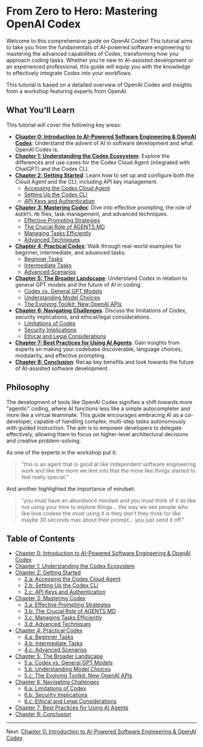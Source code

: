 # From Zero to Hero: Mastering OpenAI Codex

Welcome to this comprehensive guide on OpenAI Codex! This tutorial aims to take you from the fundamentals of AI-powered software engineering to mastering the advanced capabilities of Codex, transforming how you approach coding tasks. Whether you're new to AI-assisted development or an experienced professional, this guide will equip you with the knowledge to effectively integrate Codex into your workflows.

This tutorial is based on a detailed overview of OpenAI Codex and insights from a workshop featuring experts from OpenAI.

## What You'll Learn

This tutorial will cover the following key areas:

*   **[Chapter 0: Introduction to AI-Powered Software Engineering & OpenAI Codex](./00_introduction.md)**: Understand the advent of AI in software development and what OpenAI Codex is.
*   **[Chapter 1: Understanding the Codex Ecosystem](./01_understanding_the_codex_ecosystem.md)**: Explore the differences and use cases for the Codex Cloud Agent (integrated with ChatGPT) and the Codex CLI.
*   **[Chapter 2: Getting Started](./02_getting_started.md)**: Learn how to set up and configure both the Cloud Agent and the CLI, including API key management.
    *   [Accessing the Codex Cloud Agent](./02_a_accessing_the_codex_cloud_agent.md)
    *   [Setting Up the Codex CLI](./02_b_setting_up_the_codex_cli.md)
    *   [API Keys and Authentication](./02_c_api_keys_and_authentication.md)
*   **[Chapter 3: Mastering Codex](./03_mastering_codex.md)**: Dive into effective prompting, the role of `AGENTS.MD` files, task management, and advanced techniques.
    *   [Effective Prompting Strategies](./03_a_effective_prompting_strategies.md)
    *   [The Crucial Role of AGENTS.MD](./03_b_the_crucial_role_of_agents_md.md)
    *   [Managing Tasks Efficiently](./03_c_managing_tasks_efficiently.md)
    *   [Advanced Techniques](./03_d_advanced_techniques.md)
*   **[Chapter 4: Practical Codex](./04_practical_codex.md)**: Walk through real-world examples for beginner, intermediate, and advanced tasks.
    *   [Beginner Tasks](./04_a_beginner_tasks.md)
    *   [Intermediate Tasks](./04_b_intermediate_tasks.md)
    *   [Advanced Scenarios](./04_c_advanced_scenarios.md)
*   **[Chapter 5: The Broader Landscape](./05_the_broader_landscape.md)**: Understand Codex in relation to general GPT models and the future of AI in coding.
    *   [Codex vs. General GPT Models](./05_a_codex_vs_general_gpt_models.md)
    *   [Understanding Model Choices](./05_b_understanding_model_choices.md)
    *   [The Evolving Toolkit: New OpenAI APIs](./05_c_the_evolving_toolkit.md)
*   **[Chapter 6: Navigating Challenges](./06_navigating_challenges.md)**: Discuss the limitations of Codex, security implications, and ethical/legal considerations.
    *   [Limitations of Codex](./06_a_limitations_of_codex.md)
    *   [Security Implications](./06_b_security_implications.md)
    *   [Ethical and Legal Considerations](./06_c_ethical_and_legal_considerations.md)
*   **[Chapter 7: Best Practices for Using AI Agents](./07_best_practices_for_using_ai_agents.md)**: Gain insights from experts on making your codebase discoverable, language choices, modularity, and effective prompting.
*   **[Chapter 8: Conclusion](./08_conclusion.md)**: Recap key benefits and look towards the future of AI-assisted software development.

## Philosophy

The development of tools like OpenAI Codex signifies a shift towards more "agentic" coding, where AI functions less like a simple autocompleter and more like a virtual teammate. This guide encourages embracing AI as a co-developer, capable of handling complex, multi-step tasks autonomously with guided instruction. The aim is to empower developers to delegate effectively, allowing them to focus on higher-level architectural decisions and creative problem-solving.

As one of the experts in the workshop put it:
> "this is an agent that is good at like independent software engineering work and like the more we lent into that the more like things started to feel really special."

And another highlighted the importance of mindset:
> "you must have an abundance mindset and you must think of it as like not using your time to explore things... the way we see people who like love codeex the most using it is they don't they think for like maybe 30 seconds max about their prompt... you just send it off."

## Table of Contents

*   [Chapter 0: Introduction to AI-Powered Software Engineering & OpenAI Codex](./00_introduction.md)
*   [Chapter 1: Understanding the Codex Ecosystem](./01_understanding_the_codex_ecosystem.md)
*   [Chapter 2: Getting Started](./02_getting_started.md)
    *   [2.a: Accessing the Codex Cloud Agent](./02_a_accessing_the_codex_cloud_agent.md)
    *   [2.b: Setting Up the Codex CLI](./02_b_setting_up_the_codex_cli.md)
    *   [2.c: API Keys and Authentication](./02_c_api_keys_and_authentication.md)
*   [Chapter 3: Mastering Codex](./03_mastering_codex.md)
    *   [3.a: Effective Prompting Strategies](./03_a_effective_prompting_strategies.md)
    *   [3.b: The Crucial Role of AGENTS.MD](./03_b_the_crucial_role_of_agents_md.md)
    *   [3.c: Managing Tasks Efficiently](./03_c_managing_tasks_efficiently.md)
    *   [3.d: Advanced Techniques](./03_d_advanced_techniques.md)
*   [Chapter 4: Practical Codex](./04_practical_codex.md)
    *   [4.a: Beginner Tasks](./04_a_beginner_tasks.md)
    *   [4.b: Intermediate Tasks](./04_b_intermediate_tasks.md)
    *   [4.c: Advanced Scenarios](./04_c_advanced_scenarios.md)
*   [Chapter 5: The Broader Landscape](./05_the_broader_landscape.md)
    *   [5.a: Codex vs. General GPT Models](./05_a_codex_vs_general_gpt_models.md)
    *   [5.b: Understanding Model Choices](./05_b_understanding_model_choices.md)
    *   [5.c: The Evolving Toolkit: New OpenAI APIs](./05_c_the_evolving_toolkit.md)
*   [Chapter 6: Navigating Challenges](./06_navigating_challenges.md)
    *   [6.a: Limitations of Codex](./06_a_limitations_of_codex.md)
    *   [6.b: Security Implications](./06_b_security_implications.md)
    *   [6.c: Ethical and Legal Considerations](./06_c_ethical_and_legal_considerations.md)
*   [Chapter 7: Best Practices for Using AI Agents](./07_best_practices_for_using_ai_agents.md)
*   [Chapter 8: Conclusion](./08_conclusion.md)

---

Next: [Chapter 0: Introduction to AI-Powered Software Engineering & OpenAI Codex](./00_introduction.md)